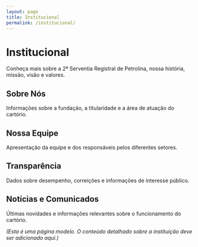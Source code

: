 ```yaml
---
layout: page
title: Institucional
permalink: /institucional/
---
```


# Institucional

Conheça mais sobre a 2ª Serventia Registral de Petrolina, nossa história, missão, visão e valores.

## Sobre Nós

Informações sobre a fundação, a titularidade e a área de atuação do cartório.

## Nossa Equipe

Apresentação da equipe e dos responsáveis pelos diferentes setores.

## Transparência

Dados sobre desempenho, correições e informações de interesse público.

## Notícias e Comunicados

Últimas novidades e informações relevantes sobre o funcionamento do cartório.

*(Esta é uma página modelo. O conteúdo detalhado sobre a instituição deve ser adicionado aqui.)*

